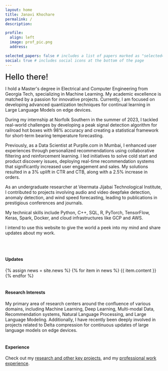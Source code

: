 ```yaml
---
layout: home
title: Janavi Khochare
permalink: /
description:

profile:
  align: left
  image: prof_pic.png
  address:

selected_papers: false # includes a list of papers marked as "selected={true}"
social: true # includes social icons at the bottom of the page
---
```


<!-- <br> -->
<span style="font-weight:500; font-size: 25px" > Hello there!</span>

I hold a Master's degree in Electrical and Computer Engineering from Georgia Tech, specializing in Machine Learning. My academic excellence is matched by a passion for innovative projects. Currently, I am focused on developing advanced quantization techniques for continual learning in Large Language Models on edge devices. <br>

During my internship at Norfolk Southern in the summer of 2023, I tackled real-world challenges by developing a peak signal detection algorithm for railroad hot boxes with 98% accuracy and creating a statistical framework for short-term bearing temperature forecasting. <br>

Previously, as a Data Scientist at Purplle.com in Mumbai, I enhanced user experiences through personalized recommendations using collaborative filtering and reinforcement learning. I led initiatives to solve cold start and product discovery issues, deploying real-time recommendation systems that significantly increased user engagement and sales. My solutions resulted in a 3% uplift in CTR and CTB, along with a 2.5% increase in orders. <br>

As an undergraduate researcher at Veermata Jijabai Technological Institute, I contributed to projects involving audio and video deepfake detection, anomaly detection, and wind speed forecasting, leading to publications in prestigious conferences and journals. <br>

My technical skills include Python, C++, SQL, R, PyTorch, TensorFlow, Keras, Spark, Docker, and cloud infrastructures like GCP and AWS.<br>

I intend to use this website to give the world a peek into my mind and share updates about my work.<br>

<br><br>

<h4>Updates</h4>
<div class="news">
  {% assign news = site.news %}
  {% for item in news %}
  {{ item.content }}
  {% endfor %}
</div>
<br>

<h4>Research Interests</h4>
My primary area of research centers around the confluence of various domains, including Machine Learning, Deep Learning, Multi-modal Data, Recommendation systems, Natural Language Processing, and Large Language Modeling. Additionally, I have recently been deeply involved in projects related to Delta compression for continuous updates of large language models on edge devices.
<br><br>

<h4>Experience</h4>
Check out my <a href="{{ 'projects' | relative_url }}">research and other key projects</a>, and my <a href="{{ 'work' | relative_url }}">professional work experience</a>. 
<br><br>


<!-- <h4>Teaching Responsibilities and Service</h4>
<br>
<div class="work">

  <div class="work-item">
    <div class="work-bubble-with-date">
      <img src="/assets/img/teaching.jpg" class="work-bubble" />
    </div>
    <p class="work-text">
      <strong>Graduate Teaching Assistant | Georgia Tech</strong> <br/>
      <span style="font-size: 0.9rem">
       CS 6601 - Artificial Intelligence, Fall 2022 <br>
       </span>
    </p>
  </div>
  
  <div class="work-item">
    <div class="work-bubble-with-date">
      <img src="/assets/img/teaching.jpg" class="work-bubble" />
    </div>
    <p class="work-text">
      <strong>Teaching Assistant | IIT Bombay</strong> <br/>
      <span style="font-size: 0.9rem">
       » CS 419 - Introduction to Machine Learning, Spring 2022 <br>
       » CS 101 - Computer Programming and Utilization, Spring 2022 <br>
       » IE 643 - Deep Learning, Fall 2021 <br>
       » ME 119 - Engineering Graphics and Drawing, Fall 2021 <br>
       » MA 106 - Linear Algebra, Spring 2021 <br>
       » MA 108 - Differential Equations, Spring 2021 <br>
       » PH 107 - Quantum Physics and applications, Fall 2020 <br>
       </span>
    </p>
  </div>

  <div class="work-item vertical-center-text">
    <div class="work-bubble-with-date">
      <img src="/assets/img/smp.jpg" class="work-bubble" />
    </div>
    <p class="work-text">
      <strong>Department Academic Mentor, Mechanical Engineering, from Fall 2021</strong> <br/>
      <strong>Institute Student Mentor, from Fall 2021</strong> <br/>
    </p>
  </div>

  <div class="work-item vertical-center-text">
    <div class="work-bubble-with-date">
      <img src="/assets/img/erc.jpeg" class="work-bubble" />
    </div>
    <p class="work-text">
      <strong>Manager, Electronics and Robotics Club, IIT Bombay, 2020-21</strong> <br/>
    </p>
  </div> 


</div> -->
